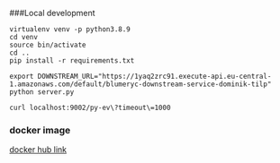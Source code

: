 ###Local development

```
virtualenv venv -p python3.8.9
cd venv
source bin/activate
cd .. 
pip install -r requirements.txt

export DOWNSTREAM_URL="https://1yaq2zrc91.execute-api.eu-central-1.amazonaws.com/default/blumeryc-downstream-service-dominik-tilp"
python server.py

curl localhost:9002/py-ev\?timeout\=1000

```

### docker image

[docker hub link](https://hub.docker.com/repository/docker/oborim01/kukurice)
